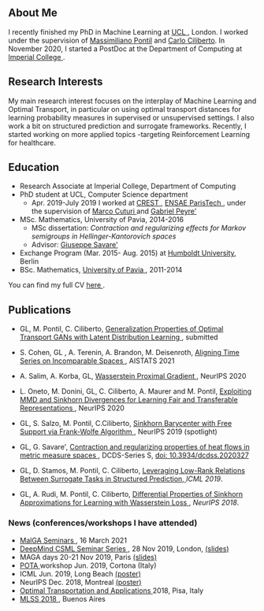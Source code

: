 ## About Me

I recently finished my PhD in Machine Learning at <a href="https://www.ucl.ac.uk/"> UCL </a>, London. I worked under the supervision of <a href="http://www0.cs.ucl.ac.uk/staff/M.Pontil/">Massimiliano Pontil</a>  and <a href="https://cciliber.github.io">Carlo Ciliberto</a>. In November 2020, I started a PostDoc at the Department of Computing at <a href="https://www.imperial.ac.uk/computing" > Imperial College <a/>.



## Research Interests

My main research interest focuses on the interplay of Machine Learning and Optimal Transport, in particular on using optimal transport distances for learning probability measures in supervised or unsupervised settings. I also work a bit on structured prediction and surrogate frameworks. Recently, I started working on more applied topics -targeting Reinforcement Learning for healthcare.

## Education
*   Research Associate at Imperial College, Department of Computing
*   PhD student at UCL, Computer Science department
     * Apr. 2019-July 2019 I worked at  <a href="http://crest.science/"> CREST </a>,  <a href="https://www.ensae.fr/en/"> ENSAE ParisTech </a>, under the supervision of <a href="http://marcocuturi.net/"> Marco Cuturi </a> and <a href="http://www.gpeyre.com/"> Gabriel Peyre' </a>
*   MSc. Mathematics, University of Pavia, 2014-2016
      * MSc dissertation: _Contraction and regularizing effects for Markov semigroups in Hellinger-Kantorovich spaces_
      * Advisor: <a href="https://www-dimat.unipv.it/savare/"> Giuseppe Savare' </a>
*   Exchange Program (Mar. 2015- Aug. 2015) at  <a href="https://www.hu-berlin.de/en/"> Humboldt University</a>, Berlin 
*   BSc. Mathematics, <a href="http://matematica.unipv.it/en/"> University of Pavia </a>, 2011-2014

You can find my full CV <a href="GiuliaLuise_CV_2021.pdf"> here </a>.

## Publications
    
    
* GL, M. Pontil, C. Ciliberto, <a href="arXiv:2007.14641"> Generalization Properties of Optimal Transport GANs with
    Latent Distribution Learning </a>, submitted
    
* S. Cohen, GL , A. Terenin, A. Brandon, M. Deisenroth, <a href="http://proceedings.mlr.press/v130/cohen21a.html"> Aligning Time Series on Incomparable Spaces </a>, AISTATS 2021
    
* A. Salim, A. Korba, GL, <a href="https://papers.nips.cc/paper/2020/file/91cff01af640a24e7f9f7a5ab407889f-Paper.pdf"> Wasserstein Proximal Gradient </a>, NeurIPS 2020
    
* L. Oneto, M. Donini, GL,  C. Ciliberto, A. Maurer and M. Pontil,   <a href= "https://proceedings.neurips.cc/paper/2020/file/af9c0e0c1dee63e5acad8b7ed1a5be96-Paper.pdf"> Exploiting MMD and Sinkhorn Divergences for Learning Fair and Transferable Representations </a>, NeurIPS 2020
    
* GL, S. Salzo, M. Pontil, C.Ciliberto,  <a href="https://arxiv.org/pdf/1905.13194.pdf"> Sinkhorn Barycenter with Free Support via Frank-Wolfe Algorithm  </a>, NeurIPS 2019 (spotlight)
    
* GL, G. Savare', <a href="https://arxiv.org/pdf/1904.09825.pdf"> Contraction and regularizing properties of heat flows in metric 
measure spaces </a>, DCDS-Series S, <a href ="https://www.aimsciences.org/article/doi/10.3934/dcdss.2020327"> doi: 10.3934/dcdss.2020327 </a>
    
*   GL, D. Stamos, M. Pontil, C. Ciliberto,  <a href="https://arxiv.org/abs/1903.00667"> Leveraging Low-Rank Relations Between Surrogate Tasks in Structured Prediction, </a> _ICML 2019_. 
    
*   GL, A. Rudi, M. Pontil, C. Ciliberto,  <a href="https://papers.nips.cc/paper/7827-differential-properties-of-sinkhorn-approximation-for-learning-with-wasserstein-distance.pdf"> Differential Properties of Sinkhorn Approximations for Learning with Wasserstein Loss </a>, _NeurIPS 2018_.


### News (conferences/workshops I have attended)
* <a href="https://ellisgenoa.eu/events"> MalGA Seminars </a>, 16 March 2021
* <a href="http://www.csml.ucl.ac.uk/events/399"> DeepMind CSML Seminar Series </a>, 28 Nov 2019,  London,  <a href="talk_ucl_imp_new.pdf"> (slides) </a>
* MAGA days 20-21 Nov 2019, Paris <a href="slides_talk_paris.pdf"> (slides) </a>
* <a href="http://web.math.unifi.it/users/depascal/Palazzone2019/young.html"> POTA </a>  workshop Jun. 2019, Cortona (Italy)  
* ICML Jun. 2019, Long Beach <a href="posterICML.pdf"> (poster) </a>
* NeurIPS Dec. 2018, Montreal <a href="posterNeurips.pdf"> (poster) </a>
* <a href="http://www.crm.sns.it/event/436/"> Optimal Transportation and Applications </a> 2018, Pisa, Italy
* <a href="http://mlss2018.net.ar/"> MLSS 2018 </a>, Buenos Aires
